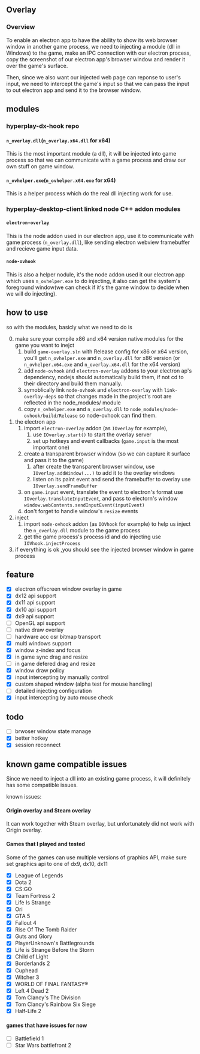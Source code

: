 ## Overlay

### Overview

To enable an electron app to have the ability to show its web browser window in another game process, we need to injecting a module (dll in Windows) to the game, make an IPC connection with our electron process, copy the screenshot of our electron app's browser window and render it over the game's surface.

Then, since we also want our injected web page can reponse to user's input, we need to intercept the game's input so that we can pass the input to out electron app and send it to the browser window.

## modules

### hyperplay-dx-hook repo

#### `n_overlay.dll`(`n_overlay.x64.dll` for x64)

This is the most important module (a dll), it will be injected into game process so that we can communicate with a game process and draw our own stuff on game window.

#### `n_ovhelper.exe`(`n_ovhelper.x64.exe` for x64)

This is a helper process which do the real dll injecting work for use.

### hyperplay-desktop-client linked node C++ addon modules

#### `electron-overlay`

This is the node addon used in our electron app, use it to communicate with game process (`n_overlay.dll`), like sending electron webview framebuffer and recieve game input data.

#### `node-ovhook`

This is also a helper nodule, it's the node addon used it our electron app which uses `n_ovhelper.exe` to do injecting, it also can get the system's foreground window(we can check if it's the game window to decide when we will do injecting).

## how to use

so with the modules, basicly what we need to do is

0. make sure your compile x86 and x64 version native modules for the game you want to inejct
   1. build `game-overlay.sln` with Release config for x86 or x64 version, you'll get `n_ovhelper.exe` and `n_overlay.dll` for x86 version (or `n_ovhelper.x64.exe` and `n_overlay.x64.dll` for the x64 version)
   2. add `node-ovhook` and `electron-overlay` addons to your electron ap's dependency, nodejs should automatically build them, if not cd to their directory and build them manually.
   3. symoblically link `node-ovhook` and `electron-overlay` with `link-overlay-deps` so that changes made in the project's root are reflected in the node_modules/ module
   4. copy `n_ovhelper.exe` and `n_overlay.dll` to `node_modules/node-ovhook/build/Release` so node-ovhook can find them.
1. the electron app
   1. import `electron-overlay` addon (as `IOverlay` for example),
      1. use `IOverlay.start()` to start the overlay server
      2. set up hotkeys and event callbacks (`game.input` is the most important one)
   2. create a transparent browser window (so we can capture it surface and pass it to the game)
      1. after create the transparent browser window, use `IOverlay.addWindow(...)` to add it to the overlay windows
      2. listen on its paint event and send the framebuffer to overlay use `IOverlay.sendFrameBuffer`
   3. on `game.input` event, translate the event to electron's format use `IOverlay.translateInputEvent`, and pass to electorn's window `window.webContents.sendInputEvent(inputEvent)`
   4. don't forget to handle window's `resize` events
2. inject
   1. import `node-ovhook` addon (as `IOVhook` for example) to help us inject the `n_overlay.dll` module to the game process
   2. get the game process's process id and do injecting use `IOVhook.injectProcess`
3. if everything is ok ,you should see the injected browser window in game process

## feature

- [x] electron offscreen window overlay in game
- [x] dx12 api support
- [x] dx11 api support
- [x] dx10 api support
- [x] dx9 api support
- [ ] OpenGL api support
- [ ] native draw overlay
- [ ] hardware acc osr bitmap transport
- [x] multi windows support
- [x] window z-index and focus
- [x] in game sync drag and resize
- [ ] in game defered drag and resize
- [x] window draw policy
- [x] input intercepting by manually control
- [x] custom shaped window (alpha test for mouse handling)
- [ ] detailed injecting configuration
- [x] input intercepting by auto mouse check

## todo

- [ ] brwoser window state manage
- [x] better hotkey
- [x] session reconnect

## known game compatible issues

Since we need to inject a dll into an existing game process, it will definitely has some compatible issues.

known issues:

#### Origin overlay and Steam overlay

It can work together with Steam overlay, but unfortunately did not work with Origin overlay.

#### Games that I played and tested

Some of the games can use multiple versions of graphics API, make sure set graphics api to one of dx9, dx10, dx11

- [x] League of Legends
- [x] Dota 2
- [x] CS:GO
- [x] Team Fortress 2
- [x] Life Is Strange
- [x] Ori
- [x] GTA 5
- [x] Fallout 4
- [x] Rise Of The Tomb Raider
- [x] Guts and Glory
- [x] PlayerUnknown's Battlegrounds
- [x] Life is Strange Before the Storm
- [x] Child of Light
- [x] Borderlands 2
- [x] Cuphead
- [x] Witcher 3
- [x] WORLD OF FINAL FANTASY®
- [x] Left 4 Dead 2
- [x] Tom Clancy's The Division
- [x] Tom Clancy's Rainbow Six Siege
- [x] Half-Life 2

#### games that have issues for now

- [ ] Battlefield 1
- [ ] Star Wars battlefront 2
